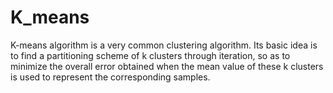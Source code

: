 # K_means
K-means algorithm is a very common clustering algorithm. Its basic idea is to find a partitioning scheme of k clusters through iteration, so as to minimize the overall error obtained when the mean value of these k clusters is used to represent the corresponding samples.
